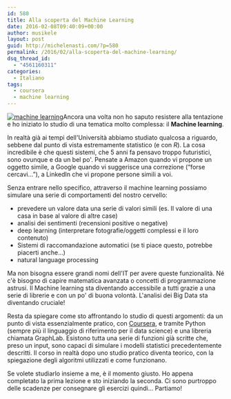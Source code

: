```yaml
---
id: 580
title: Alla scoperta del Machine Learning
date: 2016-02-08T09:40:09+00:00
author: musikele
layout: post
guid: http://michelenasti.com/?p=580
permalink: /2016/02/alla-scoperta-del-machine-learning/
dsq_thread_id:
  - "4561160311"
categories:
  - Italiano
tags:
  - coursera
  - machine learning
---
```

<a href="https://i2.wp.com/michelenasti.com/wp-content/uploads/2016/02/machine-learning-e1454919682147.png" rel="attachment wp-att-582"><img class="size-full wp-image-582 aligncenter" src="https://i2.wp.com/michelenasti.com/wp-content/uploads/2016/02/machine-learning-e1454919682147.png?fit=620%2C547" alt="machine learning" srcset="https://i2.wp.com/michelenasti.com/wp-content/uploads/2016/02/machine-learning-e1454919682147.png?w=620 620w, https://i2.wp.com/michelenasti.com/wp-content/uploads/2016/02/machine-learning-e1454919682147.png?resize=300%2C265 300w" sizes="(max-width: 620px) 100vw, 620px" data-recalc-dims="1" /></a>Ancora una volta non ho saputo resistere alla tentazione e ho iniziato lo studio di una tematica molto complessa: il **Machine learning**.

In realtà già ai tempi dell'Università abbiamo studiato qualcosa a riguardo, sebbene dal punto di vista estremamente statistico (e con _R_). La cosa incredibile è che questi sistemi, che 5 anni fa pensavo troppo futuristici, sono ovunque e da un bel po'. Pensate a Amazon quando vi propone un oggetto simile, a Google quando vi suggerisce una correzione (&#8220;forse cercavi...&#8221;), a LinkedIn che vi propone persone simili a voi.

Senza entrare nello specifico, attraverso il machine learning possiamo simulare una serie di comportamenti del nostro cervello:

  * prevedere un valore data una serie di valori simili (es. Il valore di una casa in base al valore di altre case)
  * analisi dei sentimenti (recensioni positive o negative)
  * deep learning (interpretare fotografie/oggetti complessi e il loro contenuto)
  * Sistemi di raccomandazione automatici (se ti piace questo, potrebbe piacerti anche...)
  * natural language processing

Ma non bisogna essere grandi nomi dell'IT per avere queste funzionalità. Né c'è bisogno di capire matematica avanzata o concetti di programmazione astrusi. Il Machine learning sta diventando accessibile a tutti grazie a una serie di librerie e con un po' di buona volontà. L'analisi dei Big Data sta diventando cruciale!

Resta da spiegare come sto affrontando lo studio di questi argomenti: da un punto di vista essenzialmente pratico, con [Coursera](https://www.coursera.org/learn/ml-foundations/home/welcome), e tramite Python (sempre più il linguaggio di riferimento per il data science) e una libreria chiamata GraphLab. Esistono tutta una serie di funzioni già scritte che, preso un input, sono capaci di simulare i modelli statistici precedentemente descritti. Il corso in realtà dopo uno studio pratico diventa teorico, con la spiegazione degli algoritmi utilizzati e come funzionano.

Se volete studiarlo insieme a me, è il momento giusto. Ho appena completato la prima lezione e sto iniziando la seconda. Ci sono purtroppo delle scadenze per consegnare gli esercizi quindi... Partiamo!